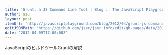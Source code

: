 ```yaml
---
title: 'Grunt, a JS Command Line Tool | Blog :: The JavaScript Playground'
author: azu
layout: post
itemUrl: 'http://javascriptplayground.com/blog/2012/04/grunt-js-command-line-tutorial'
editJSONPath: 'https://github.com/jser/jser.info/edit/gh-pages/data/2012/04/index.json'
date: '2012-04-09T17:00:00Z'
---
```

JavaScriptのビルドツールGruntの解説
